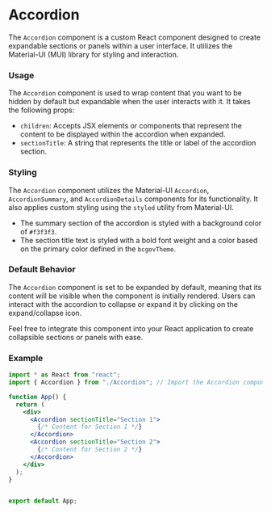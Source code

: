 # Accordion

The `Accordion` component is a custom React component designed to create expandable sections or panels within a user interface. It utilizes the Material-UI (MUI) library for styling and interaction.

### Usage

The `Accordion` component is used to wrap content that you want to be hidden by default but expandable when the user interacts with it. It takes the following props:

- `children`: Accepts JSX elements or components that represent the content to be displayed within the accordion when expanded.
- `sectionTitle`: A string that represents the title or label of the accordion section.



### Styling

The `Accordion` component utilizes the Material-UI `Accordion`, `AccordionSummary`, and `AccordionDetails` components for its functionality. It also applies custom styling using the `styled` utility from Material-UI.

- The summary section of the accordion is styled with a background color of `#f3f3f3`.
- The section title text is styled with a bold font weight and a color based on the primary color defined in the `bcgovTheme`.

### Default Behavior

The `Accordion` component is set to be expanded by default, meaning that its content will be visible when the component is initially rendered. Users can interact with the accordion to collapse or expand it by clicking on the expand/collapse icon.

Feel free to integrate this component into your React application to create collapsible sections or panels with ease.


### Example

```jsx
import * as React from "react";
import { Accordion } from "./Accordion"; // Import the Accordion component

function App() {
  return (
    <div>
      <Accordion sectionTitle="Section 1">
        {/* Content for Section 1 */}
      </Accordion>
      <Accordion sectionTitle="Section 2">
        {/* Content for Section 2 */}
      </Accordion>
    </div>
  );
}


export default App;



